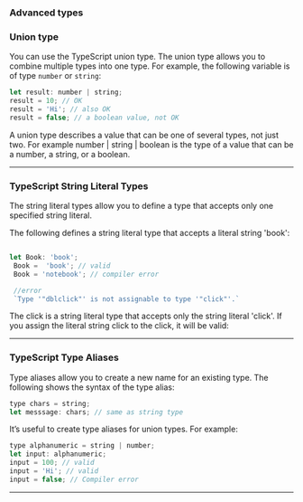 ###  Advanced types
### Union type
 You can use the TypeScript union type. The union type allows you to combine multiple types into one type.
 For example, the following variable is of type `number` or `string`:

 ```js
let result: number | string;
result = 10; // OK
result = 'Hi'; // also OK
result = false; // a boolean value, not OK
```

A union type describes a value that can be one of several types, not just two. For example number | string | boolean is the type of a value that can be a number, a string, or a boolean.


*********************
### TypeScript String Literal Types

The string literal types allow you to define a type that accepts only one specified string literal.

The following defines a string literal type that accepts a literal string 'book':
```js

let Book: 'book';
 Book =  'book'; // valid
 Book = 'notebook'; // compiler error

 //error
 `Type '"dblclick"' is not assignable to type '"click"'.`

```

The click is a string literal type that accepts only the string literal 'click'. If you assign the literal string click to the click, it will be valid:


*******************

### TypeScript Type Aliases

Type aliases allow you to create a new name for an existing type. The following shows the syntax of the type alias:
```js
type chars = string;
let messsage: chars; // same as string type
```
It’s useful to create type aliases for union types. For example:
```js
type alphanumeric = string | number;
let input: alphanumeric;
input = 100; // valid
input = 'Hi'; // valid
input = false; // Compiler error
```

******************
